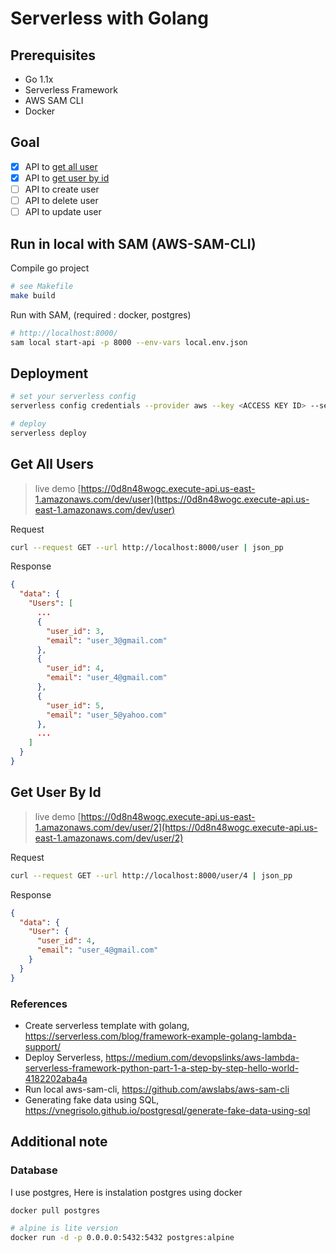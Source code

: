 # Serverless with Golang 

## Prerequisites

- Go 1.1x
- Serverless Framework
- AWS SAM CLI
- Docker

## Goal
- [X] API to [get all user](#get-all-users)
- [X] API to [get user by id](#get-user-by-id)
- [ ] API to create user
- [ ] API to delete user
- [ ] API to update user

## Run in local with SAM (AWS-SAM-CLI)

Compile go project
```bash
# see Makefile
make build
```

Run with SAM, (required : docker, postgres)
```bash
# http://localhost:8000/
sam local start-api -p 8000 --env-vars local.env.json
```

## Deployment

```bash
# set your serverless config
serverless config credentials --provider aws --key <ACCESS KEY ID> --secret <SECRET KEY>

# deploy
serverless deploy
```

## Get All Users

> live demo [https://0d8n48wogc.execute-api.us-east-1.amazonaws.com/dev/user](https://0d8n48wogc.execute-api.us-east-1.amazonaws.com/dev/user)

Request
```bash
curl --request GET --url http://localhost:8000/user | json_pp 
```

Response
```json
{
  "data": {
    "Users": [
      ...
      {
        "user_id": 3,
        "email": "user_3@gmail.com"
      },
      {
        "user_id": 4,
        "email": "user_4@gmail.com"
      },
      {
        "user_id": 5,
        "email": "user_5@yahoo.com"
      },
      ...
    ]
  }
}
```

## Get User By Id

> live demo [https://0d8n48wogc.execute-api.us-east-1.amazonaws.com/dev/user/2](https://0d8n48wogc.execute-api.us-east-1.amazonaws.com/dev/user/2)

Request
```bash
curl --request GET --url http://localhost:8000/user/4 | json_pp
```

Response
```json
{
  "data": {
    "User": {
      "user_id": 4,
      "email": "user_4@gmail.com"
    }
  }
}
```

### References
- Create serverless template with golang, https://serverless.com/blog/framework-example-golang-lambda-support/
- Deploy Serverless, https://medium.com/devopslinks/aws-lambda-serverless-framework-python-part-1-a-step-by-step-hello-world-4182202aba4a
- Run local aws-sam-cli, https://github.com/awslabs/aws-sam-cli
- Generating fake data using SQL, https://vnegrisolo.github.io/postgresql/generate-fake-data-using-sql

## Additional note

### Database

I use postgres, Here is instalation postgres using docker

```bash
docker pull postgres

# alpine is lite version
docker run -d -p 0.0.0.0:5432:5432 postgres:alpine
```
